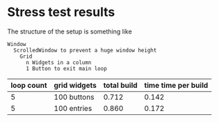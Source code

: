 # Stress test results

The structure of the setup is something like
```
Window
  ScrolledWindow to prevent a huge window height
    Grid
      n Widgets in a column
      1 Button to exit main loop
```

| loop count | grid widgets | total build | time time per build
|------------|--------------|-------------|---------------------|
| 5          | 100 buttons  | 0.712       | 0.142
| 5          | 100 entries  | 0.860       | 0.172
